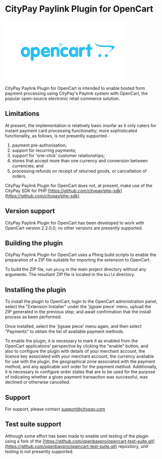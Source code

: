 CityPay Paylink Plugin for OpenCart
===================================

![OpenCart Logo](opencart.png)

CityPay Paylink Plugin for OpenCart is intended to enable hosted form
payment processing using CityPay's Paylink system with OpenCart, the
popular open-source electronic retail commerce solution.

Limitations
-----------

At present, the implementation is relatively basic insofar as it only
caters for instant payment card processing functionality; more
sophisticated functionality, as follows, is not presently supported -

1. payment pre-authorisation;
2. support for recurring payments;
3. support for 'one-click' customer relationships;
4. stores that accept more than one currency and conversion
   between currencies; and
5. processing refunds on receipt of returned goods, or
   cancellation of orders.

CityPay Paylink Plugin for OpenCart does not, at present, make use of
the CityPay SDK for PHP [https://github.com/citypay/php-sdk](https://github.com/citypay/php-sdk).

Version support
---------------

CityPay Paylink Plugin for OpenCart has been developed to work with
OpenCart version 2.2.0.0; no other versions are presently supported.

Building the plugin
-------------------

CityPay Paylink Plugin for OpenCart uses a Phing build scripts to
enable the preparation of a ZIP file suitable for importing the
extension to OpenCart.

To build the ZIP file, run `phing` in the main project directory
without any arguments. The resultant ZIP file is located in the
`build` directory.

Installing the plugin
---------------------

To install the plugin to OpenCart, login to the OpenCart administration
panel, select the "Extension Installer" under the 'jigsaw piece' menu,
upload the ZIP generated in the previous step; and await confirmation
that the install process as been performed.

Once installed, select the 'jigsaw piece' menu again, and then select
"Payments" to obtain the list of available payment methods.

To enable the plugin, it is necessary to mark it as enabled from the
OpenCart applications' perspective by clicking the "enable" button,
and also to configure the plugin with details of your merchant account,
the licence key associated with your merchant account, the currency
available for use with the plugin, the geographical zone associated with
the payment method, and any applicable sort order for the payment method.
Additionally, it is necessary to configure order states that are to be
used for the purpose of indicating whether a given payment transaction
was successful, was declined or otherwise cancelled.

Support
-------

For support, please contact [support@citypay.com](mailto:support@citypay.com)

Test suite support
------------------

Although some effort has been made to enable unit testing of the plugin
using a fork of the [https://github.com/openbaypro/opencart-test-suite.git](https://github.com/openbaypro/opencart-test-suite.git)
repository, unit testing is not presently supported.

